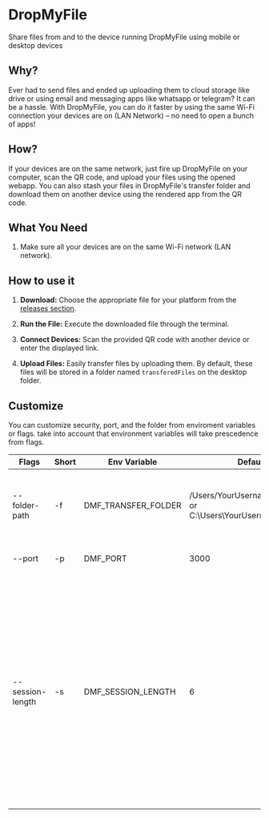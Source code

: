 # DropMyFile

Share files from and to the device running DropMyFile using mobile or desktop devices

## Why?

Ever had to send files and ended up uploading them to cloud storage like drive or using email and messaging apps like whatsapp or telegram? It can be a hassle. With DropMyFile, you can do it faster by using the same Wi-Fi connection your devices are on (LAN Network) – no need to open a bunch of apps!

## How?

If your devices are on the same network, just fire up DropMyFile on your computer, scan the QR code, and upload your files using the opened webapp. You can also stash your files in DropMyFile's transfer folder and download them on another device using the rendered app from the QR code.

## What You Need

1. Make sure all your devices are on the same Wi-Fi network (LAN network).

## How to use it

1. **Download:** Choose the appropriate file for your platform from the [releases section](https://github.com/buildtheui/DropMyFile/releases).

2. **Run the File:** Execute the downloaded file through the terminal.

3. **Connect Devices:** Scan the provided QR code with another device or enter the displayed link.

4. **Upload Files:** Easily transfer files by uploading them. By default, these files will be stored in a folder named `transferedFiles` on the desktop folder.

## Customize

You can customize security, port, and the folder from enviroment variables or flags. take into account that environment variables will take prescedence from flags.

| Flags            | Short | Env Variable        | Default                                                      | Description                                                                                                                                                                                                |
| ---------------- | ----- | ------------------- | ------------------------------------------------------------ | ---------------------------------------------------------------------------------------------------------------------------------------------------------------------------------------------------------- |
| --folder-path    | -f    | DMF_TRANSFER_FOLDER | /Users/YourUsername/Desktop or C:\Users\YourUsername\Desktop | Folder where all transferred files are uploaded or downloaded from                                                                                                                                         |
| --port           | -p    | DMF_PORT            | 3000                                                         | Port running all file transfers                                                                                                                                                                            |
| --session-length | -s    | DMF_SESSION_LENGTH  | 6                                                            | A random string generated when DropMyFile is executed and appended to the QR link. Devices without this session string cannot upload or download files. This can be deactivated by setting the value to 0. |
